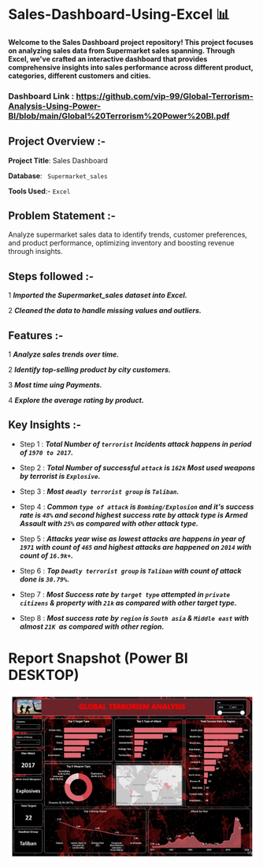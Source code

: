 # Sales-Dashboard-Using-Excel 📊



#### Welcome to the Sales Dashboard project repository! This project focuses on analyzing sales data from Supermarket sales spanning. Through Excel, we've crafted an interactive dashboard that provides comprehensive insights into sales performance across different product, categories, different customers and cities.

### Dashboard Link : https://github.com/vip-99/Global-Terrorism-Analysis-Using-Power-BI/blob/main/Global%20Terrorism%20Power%20BI.pdf



## Project Overview :-

**Project Title**: Sales Dashboard

**Database**: ` Supermarket_sales`

**Tools Used**:- ` Excel `




## Problem Statement :-
  Analyze supermarket sales data to identify trends, customer preferences, and product performance, optimizing inventory and boosting revenue through insights.




## Steps followed :-
1 ***Imported the  Supermarket_sales dataset into Excel.***

2 ***Cleaned the data to handle missing values and outliers.***



## Features :-
1 ***Analyze sales trends over time.***

2 ***Identify top-selling product by city customers.***

3 ***Most time uing Payments.***

4 ***Explore the average rating by product.***




## Key Insights :-

- Step 1 : ***Total Number of `terrorist` Incidents attack happens in period of `1970 to 2017`.***


- Step 2 : ***Total Number of successful `attack` is `162k` Most used weapons by terrorist is `Explosive`.***


- Step 3 : ***Most `deadly terrorist group` is `Taliban`.***


- Step 4 : ***Common `type of attack` is `Bombing/Explosion` and it's success rate is `48%` and second highest success rate by attack type is Armed Assault with `25%` as compared with other attack type.***


- Step 5 : ***Attacks year wise as lowest attacks are happens in year of `1971` with count of `465` and highest attacks are happened on `2014` with count of `16.9k+`.***


- Step 6 : ***Top `Deadly terrorist group` is `Taliban` with count of attack done is `30.79%`.***


- Step 7 : ***Most Success rate by `target type` attempted in `private citizens` & property with `21k` as compared with other target type.***
  

- Step 8 : ***Most success rate by `region` is `South asia` & `Middle east` with almost `21K `as compared with other region.***












 
 # Report Snapshot (Power BI DESKTOP)

![Dashboard Upload](https://github.com/vip-99/Global-Terrorism-Analysis-Using-Power-BI/raw/main/Global%20Terrorism%20Power%20BI_page-0001.jpg)
